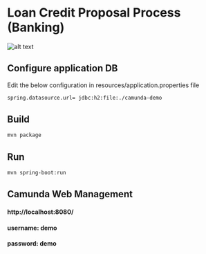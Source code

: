 # Loan Credit Proposal Process (Banking)

![alt text](https://github.com/thangloi2501/loan-proposal-process/blob/master/loan-process.jpg?raw=true)

## Configure application DB
Edit the below configuration in resources/application.properties file
```bash
spring.datasource.url= jdbc:h2:file:./camunda-demo
```

## Build
```bash
mvn package
```

## Run
```bash
mvn spring-boot:run
```

## Camunda Web Management

#### http://localhost:8080/
#### username: demo
#### password: demo
